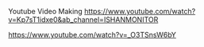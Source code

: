 Youtube Video Making 
https://www.youtube.com/watch?v=Kp7sT1idxe0&ab_channel=ISHANMONITOR

https://www.youtube.com/watch?v=_O3TSnsW6bY
